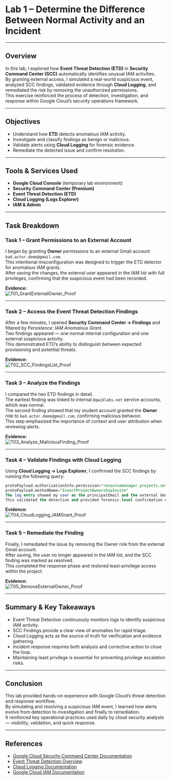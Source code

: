 # Lab 1 – Determine the Difference Between Normal Activity and an Incident

---

## Overview

In this lab, I explored how **Event Threat Detection (ETD)** in **Security Command Center (SCC)** automatically identifies unusual IAM activities.  
By granting external access, I simulated a real-world suspicious event, analyzed SCC findings, validated evidence through **Cloud Logging**, and remediated the risk by removing the unauthorized permissions.  
This exercise reinforced the process of detection, investigation, and response within Google Cloud’s security operations framework.

---

## Objectives

- Understand how **ETD** detects anomalous IAM activity.  
- Investigate and classify findings as benign or malicious.  
- Validate alerts using **Cloud Logging** for forensic evidence.  
- Remediate the detected issue and confirm resolution.  

---

## Tools & Services Used

- **Google Cloud Console** (temporary lab environment)  
- **Security Command Center (Premium)**  
- **Event Threat Detection (ETD)**  
- **Cloud Logging (Logs Explorer)**  
- **IAM & Admin**

---

## Task Breakdown

### Task 1 – Grant Permissions to an External Account

I began by granting **Owner** permissions to an external Gmail account `bad.actor.demo@gmail.com`.  
This intentional misconfiguration was designed to trigger the ETD detector for anomalous IAM grants.  
After saving the changes, the external user appeared in the IAM list with full privileges, confirming that the suspicious event had been recorded.
  
**Evidence:**  
![T01_GrantExternalOwner_Proof](./Screenshots/T01_GrantExternalOwner_Proof.png)


---

### Task 2 – Access the Event Threat Detection Findings

After a few minutes, I opened **Security Command Center → Findings** and filtered by *Persistence: IAM Anomalous Grant*.  
Two findings appeared — one normal internal configuration and one external suspicious activity.  
This demonstrated ETD’s ability to distinguish between expected provisioning and potential threats.

**Evidence:**  
![T02_SCC_FindingsList_Proof](./Screenshots/T02_SCC_FindingsList_Proo.png)


---

### Task 3 – Analyze the Findings

I compared the two ETD findings in detail.  
The earliest finding was linked to internal `@qwiklabs.net` service accounts, which was normal.  
The second finding showed that my student account granted the **Owner** role to `bad.actor.demo@gmail.com`, confirming malicious behavior.  
This step emphasized the importance of context and user attribution when reviewing alerts.

**Evidence:**  
![T03_Analyze_MaliciousFinding_Proof](./Screenshots/T03_Analyze_MaliciousFinding.png)


---

### Task 4 – Validate Findings with Cloud Logging

Using **Cloud Logging → Logs Explorer**, I confirmed the SCC findings by running the following query:

```sql
protoPayload.authorizationInfo.permission="resourcemanager.projects.setIamPolicy"
protoPayload.methodName="InsertProjectOwnershipInvite"
The log entry showed my user as the principalEmail and the external Gmail as the member, matching the SCC alert.  
This validated the detection and provided forensic-level confirmation of the activity.
```
 
**Evidence:**  
![T04_CloudLogging_IAMGrant_Proof](./Screenshots/T04_CloudLogging_IAMGrant.png)

---

### Task 5 – Remediate the Finding

Finally, I remediated the issue by removing the Owner role from the external Gmail account.  
After saving, the user no longer appeared in the IAM list, and the SCC finding was marked as resolved.  
This completed the response phase and restored least-privilege access within the project.

**Evidence:**  
![T05_RemoveExternalOwner_Proof](./Screenshots/T05_RemoveExternalOwner_Proof.png)


---

## Summary & Key Takeaways

- Event Threat Detection continuously monitors logs to identify suspicious IAM activity.  
- SCC Findings provide a clear view of anomalies for rapid triage.  
- Cloud Logging acts as the source of truth for verification and evidence gathering.  
- Incident response requires both analysis and corrective action to close the loop.  
- Maintaining least privilege is essential for preventing privilege escalation risks.  

---

## Conclusion

This lab provided hands-on experience with Google Cloud’s threat detection and response workflow.  
By simulating and resolving a suspicious IAM event, I learned how alerts evolve from detection to investigation and finally to remediation.  
It reinforced key operational practices used daily by cloud security analysts — visibility, validation, and quick response.  

---

## References

- [Google Cloud Security Command Center Documentation](https://cloud.google.com/security-command-center/docs)  
- [Event Threat Detection Overview](https://cloud.google.com/security-command-center/docs/concepts-event-threat-detection-overview)  
- [Cloud Logging Documentation](https://cloud.google.com/logging/docs)  
- [Google Cloud IAM Documentation](https://cloud.google.com/iam/docs)
